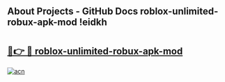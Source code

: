## About Projects - GitHub Docs roblox-unlimited-robux-apk-mod !eidkh

# <h2><a href="https://andorid.site?title=roblox-unlimited-robux-apk-mod&ref=14PRO">🔗👉 🔴 roblox-unlimited-robux-apk-mod</a></h2>

[![acn](https://github.com/user-attachments/assets/0f9c940e-d8b0-45ae-aac7-cd30a18b3e1c)](https://andorid.site?title=roblox-unlimited-robux-apk-mod&ref=14PRO)


